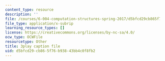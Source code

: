 ```yaml
---
content_type: resource
description: ''
file: /courses/6-004-computation-structures-spring-2017/d5bfcd29cb865f76b93843bb4c0f8fb2_q30W7ApRqjI.vtt
file_type: application/x-subrip
learning_resource_types: []
license: https://creativecommons.org/licenses/by-nc-sa/4.0/
ocw_type: OCWFile
resourcetype: Other
title: 3play caption file
uid: d5bfcd29-cb86-5f76-b938-43bb4c0f8fb2
---
```


